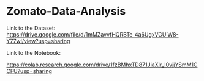 # Zomato-Data-Analysis

Link to the Dataset:
https://drive.google.com/file/d/1mMZavvfHQRBTe_4a6UgxVGUiW8-Y77wl/view?usp=sharing


Link to the Notebook:

https://colab.research.google.com/drive/1fzBMhxTD871JiaXlr_I0vjjYSmM1CCFU?usp=sharing
